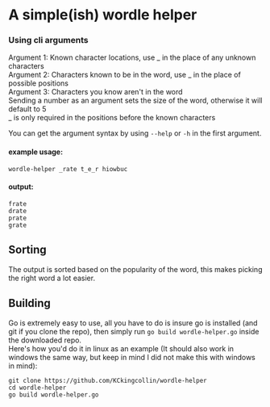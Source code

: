 # A simple(ish) wordle helper

### Using cli arguments

Argument 1: Known character locations, use _ in the place of any unknown characters  
Argument 2: Characters known to be in the word, use _ in the place of possible positions  
Argument 3: Characters you know aren't in the word  
Sending a number as an argument sets the size of the word, otherwise it will default to 5  
_ is only required in the positions before the known characters  

You can get the argument syntax by using `--help` or `-h` in the first argument.

#### example usage:

```
wordle-helper _rate t_e_r hiowbuc
```

#### output:
```
frate
drate
prate
grate
```

## Sorting

The output is sorted based on the popularity of the word, this makes picking the right word a lot easier.

## Building

Go is extremely easy to use, all you have to do is insure go is installed (and git if you clone the repo), then simply run `go build wordle-helper.go` inside the downloaded repo.  
Here's how you'd do it in linux as an example (It should also work in windows the same way, but keep in mind I did not make this with windows in mind):  
```
git clone https://github.com/KCkingcollin/wordle-helper
cd wordle-helper
go build wordle-helper.go
```
